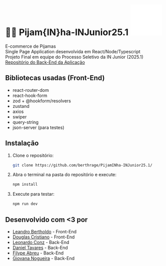 # 🐺👚 Pijam{IN}ha-INJunior25.1 <img src="src/assets/images/logo-variant3.png" alt="Logo" style="width: 100px;"/>
E-commerce de Pijamas  
Single Page Application desenvolvida em React/Node/Typescript  
Projeto Final em equipe do Processo Seletivo da IN Junior (2025.1)  
[Repositório do Back-End da Aplicação](https://github.com/zfrekey/pijaminha-injunior-backend)

## Bibliotecas usadas (Front-End)
- react-router-dom
- react-hook-form
- zod + @hookform/resolvers
- zustand
- axios
- swiper
- query-string
- json-server (para testes)


## Instalação 
1. Clone o repositório:
   ```sh
   git clone https://github.com/berthrage/PijamINha-INJunior25.1/
2. Abra o terminal na pasta do repositório e execute:
   ```sh
   npm install
3. Execute para testar:
   ```sh
   npm run dev

## Desenvolvido com <3 por
- [Leandro Bertholdo](https://github.com/berthrage) - Front-End  
- [Douglas Cristiano](https://github.com/DougCristiano) - Front-End  
- [Leonardo Conz](https://github.com/leoconz10) - Back-End   
- [Daniel Tavares](https://github.com/tavrsd) - Back-End  
- [Filype Abreu](https://github.com/zfrekey) - Back-End  
- [Giovana Nogueira](https://github.com/gsnog) - Back-End  
